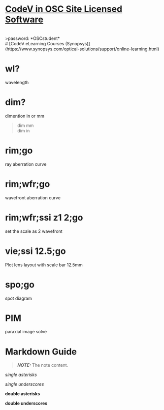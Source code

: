 # [CodeV in OSC Site Licensed Software](https://wp.optics.arizona.edu/helpdesk/osc-site-licensed-software/other-links/)
<br />
>password: *OSCstudent*  
<br />
# [CodeV eLearning Courses (Synopsys)](https://www.synopsys.com/optical-solutions/support/online-learning.html)

# wl?  
wavelength 
# dim? 
dimention in or mm
>dim mm  
>dim in

# rim;go 
ray aberration curve
# rim;wfr;go
wavefront aberration curve
# rim;wfr;ssi z1 2;go
set the scale as 2 wavefront
# vie;ssi 12.5;go
Plot lens layout with scale bar 12.5mm

# spo;go
spot diagram



# PIM
paraxial image solve 


# Markdown Guide

> **_NOTE:_**  The note content.

*single asterisks*

_single underscores_

**double asterisks**

__double underscores__
